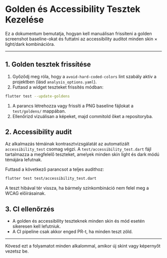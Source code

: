 # Golden és Accessibility Tesztek Kezelése

Ez a dokumentum bemutatja, hogyan kell manuálisan frissíteni a golden screenshot baseline-okat és futtatni az accessibility auditot minden skin × light/dark kombinációra.

---

## 1. Golden tesztek frissítése

1. Győződj meg róla, hogy a `avoid-hard-coded-colors` lint szabály aktív a projektben (lásd `analysis_options.yaml`).
2. Futtasd a widget teszteket frissítés módban:

```bash
flutter test --update-goldens
```

1. A parancs létrehozza vagy frissíti a PNG baseline fájlokat a `test/goldens/` mappában.
2. Ellenőrizd vizuálisan a képeket, majd commitold őket a repositoryba.

## 2. Accessibility audit

Az alkalmazás témáinak kontrasztvizsgálatát az automatizált
`accessibility_test` csomag végzi. A `test/accessibility_test.dart` fájl
tartalmazza a megfelelő teszteket, amelyek minden skin light és dark módú
témájára lefutnak.

Futtasd a következő parancsot a teljes audithoz:

```bash
flutter test test/accessibility_test.dart
```

A teszt hibával tér vissza, ha bármely színkombináció nem felel meg a WCAG
előírásainak.

## 3. CI ellenőrzés

- A golden és accessibility teszteknek minden skin és mód esetén sikeresen kell lefutniuk.
- A CI pipeline csak akkor enged PR-t, ha minden teszt zöld.

---

Kövesd ezt a folyamatot minden alkalommal, amikor új skint vagy képernyőt vezetsz be.
